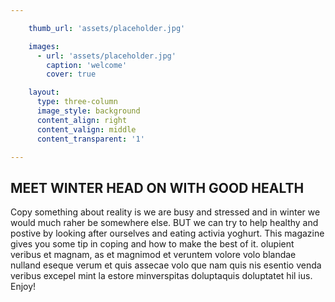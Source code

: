```yaml
---

    thumb_url: 'assets/placeholder.jpg'

    images:
      - url: 'assets/placeholder.jpg'
        caption: 'welcome'
        cover: true

    layout:
      type: three-column
      image_style: background
      content_align: right
      content_valign: middle
      content_transparent: '1'

---
```


<h2>MEET WINTER HEAD ON WITH GOOD HEALTH</h2>

Copy something about reality is we are busy and stressed and in winter we would much raher be somewhere else. BUT we can try to help healthy and postive by looking after ourselves and eating activia yoghurt. This magazine gives you some tip in coping and how to make the best of it. olupient veribus et magnam, as et magnimod et veruntem volore volo blandae nulland eseque verum et quis assecae volo que nam quis nis esentio venda veribus excepel mint la estore minverspitas doluptaquis doluptatet hil ius. Enjoy!

